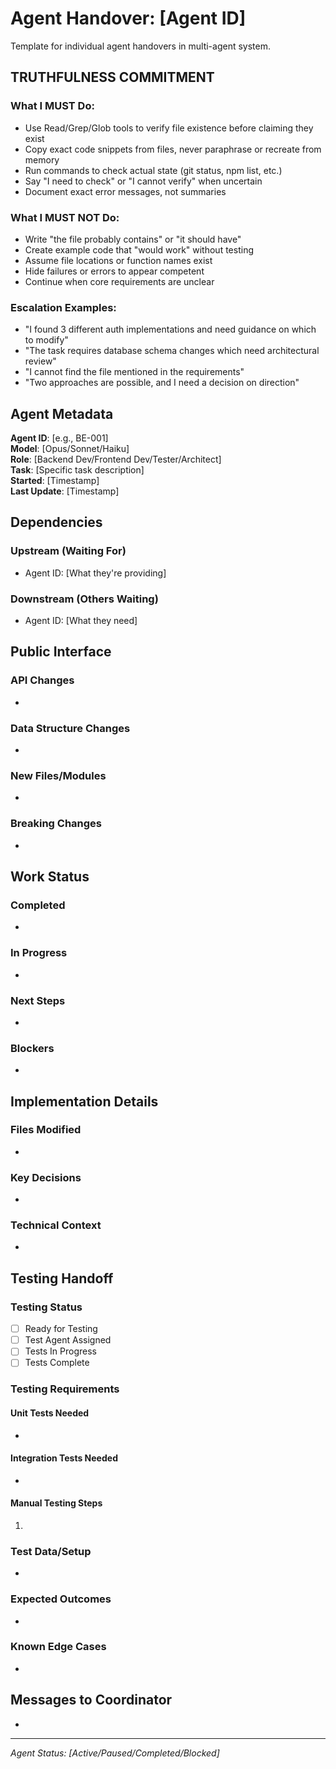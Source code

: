 # Agent Handover: [Agent ID]

Template for individual agent handovers in multi-agent system.

## TRUTHFULNESS COMMITMENT

### What I MUST Do:
- Use Read/Grep/Glob tools to verify file existence before claiming they exist
- Copy exact code snippets from files, never paraphrase or recreate from memory
- Run commands to check actual state (git status, npm list, etc.) 
- Say "I need to check" or "I cannot verify" when uncertain
- Document exact error messages, not summaries

### What I MUST NOT Do:
- Write "the file probably contains" or "it should have"
- Create example code that "would work" without testing
- Assume file locations or function names exist
- Hide failures or errors to appear competent
- Continue when core requirements are unclear

### Escalation Examples:
- "I found 3 different auth implementations and need guidance on which to modify"
- "The task requires database schema changes which need architectural review"
- "I cannot find the file mentioned in the requirements"
- "Two approaches are possible, and I need a decision on direction"

## Agent Metadata

**Agent ID**: [e.g., BE-001]  
**Model**: [Opus/Sonnet/Haiku]  
**Role**: [Backend Dev/Frontend Dev/Tester/Architect]  
**Task**: [Specific task description]  
**Started**: [Timestamp]  
**Last Update**: [Timestamp]

## Dependencies

### Upstream (Waiting For)
<!-- What this agent needs from others -->
- Agent ID: [What they're providing]

### Downstream (Others Waiting)
<!-- Who needs this agent's output -->
- Agent ID: [What they need]

## Public Interface
<!-- What other agents need to know about your work -->

### API Changes
- 

### Data Structure Changes
- 

### New Files/Modules
- 

### Breaking Changes
- 

## Work Status

### Completed
- 

### In Progress
- 

### Next Steps
- 

### Blockers
- 

## Implementation Details
<!-- Private implementation notes for agent handover -->

### Files Modified
- 

### Key Decisions
- 

### Technical Context
- 

## Testing Handoff
<!-- Clear protocol for implementation → testing agent handoff -->

### Testing Status
- [ ] Ready for Testing
- [ ] Test Agent Assigned
- [ ] Tests In Progress
- [ ] Tests Complete

### Testing Requirements

#### Unit Tests Needed
<!-- Specific functions/modules to test -->
- 

#### Integration Tests Needed
<!-- Cross-component testing requirements -->
- 

#### Manual Testing Steps
<!-- Step-by-step manual verification -->
1. 

### Test Data/Setup
<!-- Any specific data or environment setup needed -->
- 

### Expected Outcomes
<!-- What success looks like -->
- 

### Known Edge Cases
<!-- Specific scenarios to test -->
- 

## Messages to Coordinator
<!-- Important information for the coordinator -->
- 

---
*Agent Status: [Active/Paused/Completed/Blocked]*